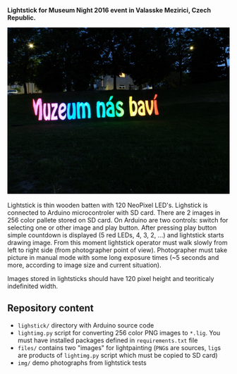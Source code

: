 **Lightstick for Museum Night 2016 event in Valasske Mezirici, Czech Republic.**

![Image from lightstick tests](img/muzeum.jpg)

Lightstick is thin wooden batten with 120 NeoPixel LED's. Lighstick is connected 
to Arduino microcontroler with SD card. There are 2 images in 256 color pallete 
stored on SD card. On Arduino are two controls: switch for selecting one or 
other image and play button. After pressing play button simple countdown is 
displayed (5 red LEDs, 4, 3, 2, ...) and lightstick starts drawing image.
From this moment lightstick operator must walk slowly from left to right side
(from photographer point of view). Photographer must take picture in manual mode 
with some long exposure times (~5 seconds and more, according to image size
and current situation).

Images stored in lightsticks should have 120 pixel height and teoriticaly 
indefinited width.

## Repository content

* `lighstick/` directory with Arduino source code
* `lightimg.py` script for converting 256 color PNG images to `*.lig`. You must 
  have installed packages defined in `requirements.txt` file
* `files/` contains two "images" for lightpainting (`PNG`s are sources, `lig`s 
  are products of `lightimg.py` script which must be copied to SD card)
* `img/` demo photographs from lightstick tests
